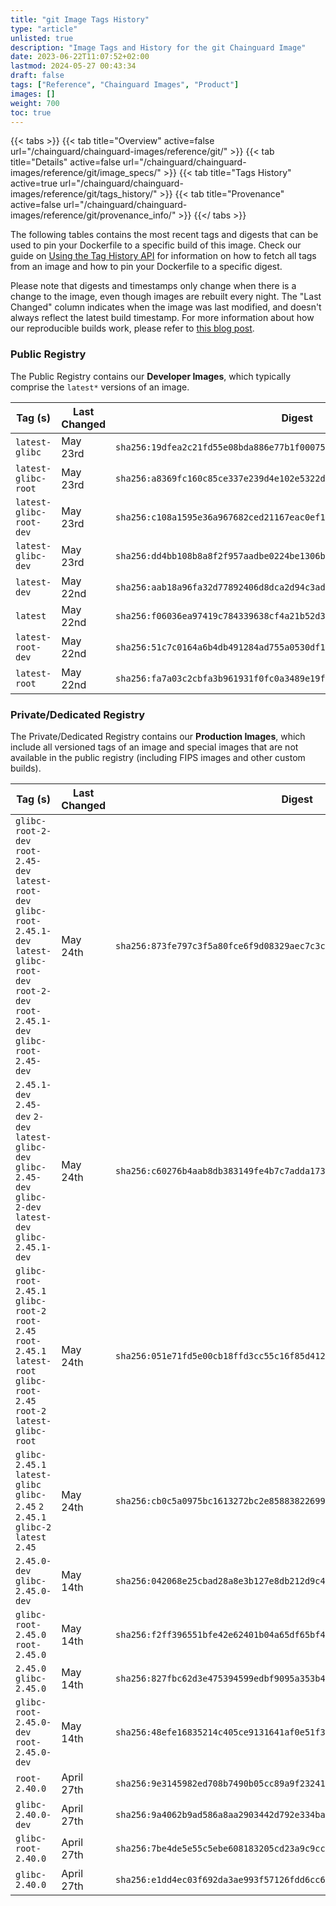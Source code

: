 ```yaml
---
title: "git Image Tags History"
type: "article"
unlisted: true
description: "Image Tags and History for the git Chainguard Image"
date: 2023-06-22T11:07:52+02:00
lastmod: 2024-05-27 00:43:34
draft: false
tags: ["Reference", "Chainguard Images", "Product"]
images: []
weight: 700
toc: true
---
```


{{< tabs >}}
{{< tab title="Overview" active=false url="/chainguard/chainguard-images/reference/git/" >}}
{{< tab title="Details" active=false url="/chainguard/chainguard-images/reference/git/image_specs/" >}}
{{< tab title="Tags History" active=true url="/chainguard/chainguard-images/reference/git/tags_history/" >}}
{{< tab title="Provenance" active=false url="/chainguard/chainguard-images/reference/git/provenance_info/" >}}
{{</ tabs >}}

The following tables contains the most recent tags and digests that can be used to pin your Dockerfile to a specific build of this image. Check our guide on [Using the Tag History API](/chainguard/chainguard-images/using-the-tag-history-api/) for information on how to fetch all tags from an image and how to pin your Dockerfile to a specific digest.

Please note that digests and timestamps only change when there is a change to the image, even though images are rebuilt every night. The "Last Changed" column indicates when the image was last modified, and doesn't always reflect the latest build timestamp. For more information about how our reproducible builds work, please refer to [this blog post](https://www.chainguard.dev/unchained/reproducing-chainguards-reproducible-image-builds).

### Public Registry
The Public Registry contains our **Developer Images**, which typically comprise the `latest*` versions of an image.

| Tag (s)                  | Last Changed | Digest                                                                    |
|--------------------------|--------------|---------------------------------------------------------------------------|
|  `latest-glibc`          | May 23rd     | `sha256:19dfea2c21fd55e08bda886e77b1f00075064f45a751b72f624daba48d85ccb9` |
|  `latest-glibc-root`     | May 23rd     | `sha256:a8369fc160c85ce337e239d4e102e5322dcc71f9218deaf98e9c3ff160b411dc` |
|  `latest-glibc-root-dev` | May 23rd     | `sha256:c108a1595e36a967682ced21167eac0ef12a91d5ac5d6f36d4a3eabe9cf3155b` |
|  `latest-glibc-dev`      | May 23rd     | `sha256:dd4bb108b8a8f2f957aadbe0224be1306bf0a8acf9455812d610c0fb85b9704d` |
|  `latest-dev`            | May 22nd     | `sha256:aab18a96fa32d77892406d8dca2d94c3ad882693eb2b670a45ecc893e1daf02d` |
|  `latest`                | May 22nd     | `sha256:f06036ea97419c784339638cf4a21b52d39df8dfd8aa0e0e73307fc1082c6043` |
|  `latest-root-dev`       | May 22nd     | `sha256:51c7c0164a6b4db491284ad755a0530df11c98d3081a5a05478656c34c9f991f` |
|  `latest-root`           | May 22nd     | `sha256:fa7a03c2cbfa3b961931f0fc0a3489e19fb06ae085f4c2dfd980347ed012c796` |


### Private/Dedicated Registry
The Private/Dedicated Registry contains our **Production Images**, which include all versioned tags of an image and special images that are not available in the public registry (including FIPS images and other custom builds).

| Tag (s)                                                                                                                                                    | Last Changed | Digest                                                                    |
|------------------------------------------------------------------------------------------------------------------------------------------------------------|--------------|---------------------------------------------------------------------------|
|  `glibc-root-2-dev` `root-2.45-dev` `latest-root-dev` `glibc-root-2.45.1-dev` `latest-glibc-root-dev` `root-2-dev` `root-2.45.1-dev` `glibc-root-2.45-dev` | May 24th     | `sha256:873fe797c3f5a80fce6f9d08329aec7c3ca1e519c21498852263f4087e79ec60` |
|  `2.45.1-dev` `2.45-dev` `2-dev` `latest-glibc-dev` `glibc-2.45-dev` `glibc-2-dev` `latest-dev` `glibc-2.45.1-dev`                                         | May 24th     | `sha256:c60276b4aab8db383149fe4b7c7adda1730980be3a32b7c2de0a1a22c5dcbed1` |
|  `glibc-root-2.45.1` `glibc-root-2` `root-2.45` `root-2.45.1` `latest-root` `glibc-root-2.45` `root-2` `latest-glibc-root`                                 | May 24th     | `sha256:051e71fd5e00cb18ffd3cc55c16f85d4125bc71cc30a94331fb468c28f9c4a90` |
|  `glibc-2.45.1` `latest-glibc` `glibc-2.45` `2` `2.45.1` `glibc-2` `latest` `2.45`                                                                         | May 24th     | `sha256:cb0c5a0975bc1613272bc2e8588382269958445f05f501378545960ee39d1ab1` |
|  `2.45.0-dev` `glibc-2.45.0-dev`                                                                                                                           | May 14th     | `sha256:042068e25cbad28a8e3b127e8db212d9c4fa1aa5cc84751c262b3c83006cd1b2` |
|  `glibc-root-2.45.0` `root-2.45.0`                                                                                                                         | May 14th     | `sha256:f2ff396551bfe42e62401b04a65df65bf43f04d3aff283d0c42454d97d70d7d8` |
|  `2.45.0` `glibc-2.45.0`                                                                                                                                   | May 14th     | `sha256:827fbc62d3e475394599edbf9095a353b4ec964a64797b62b143ef100a464027` |
|  `glibc-root-2.45.0-dev` `root-2.45.0-dev`                                                                                                                 | May 14th     | `sha256:48efe16835214c405ce9131641af0e51f342d50b5e98f05dff415afb65ceb469` |
|  `root-2.40.0`                                                                                                                                             | April 27th   | `sha256:9e3145982ed708b7490b05cc89a9f232412718c035f56915e7481fe508533d3e` |
|  `glibc-2.40.0-dev`                                                                                                                                        | April 27th   | `sha256:9a4062b9ad586a8aa2903442d792e334ba808cfa230acd6da1cf29fc0264e696` |
|  `glibc-root-2.40.0`                                                                                                                                       | April 27th   | `sha256:7be4de5e55c5ebe608183205cd23a9c9cc4df8df4d681971fb5a3c2de73a4f84` |
|  `glibc-2.40.0`                                                                                                                                            | April 27th   | `sha256:e1dd4ec03f692da3ae993f57126fdd6cc600daa7af01291369fd3eebc86521f7` |

